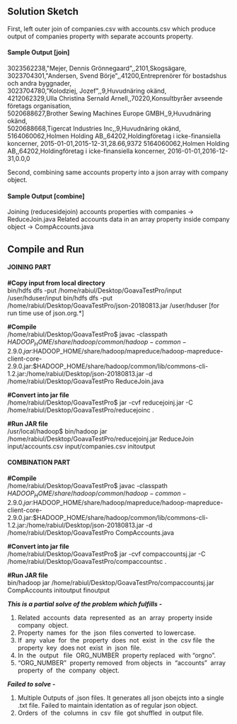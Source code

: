 Solution Sketch
-------------------
First, left outer join of companies.csv with accounts.csv which produce output of companies property with separate accounts property. 

#### Sample Output [join]  
3023562238,"Mejer\, Dennis Grönnegaard",,2101,Skogsägare,	
3023704301,"Andersen\, Svend Börje",,41200,Entreprenörer för bostadshus och andra byggnader,	
3023704780,"Kolodziej\, Jozef",,9,Huvudnäring okänd,	
4212062329,Ulla Christina Sernald Arnell,,70220,Konsultbyråer avseende företags organisation,	
5020688627,Brother Sewing Machines Europe GMBH,,9,Huvudnäring okänd,	
5020688668,Tigercat Industries Inc,,9,Huvudnäring okänd,	
5164060062,Holmen Holding AB,,64202,Holdingföretag i icke-finansiella koncerner,	2015-01-01,2015-12-31,28.66,9372
5164060062,Holmen Holding AB,,64202,Holdingföretag i icke-finansiella koncerner,	2016-01-01,2016-12-31,0.0,0

Second, combining same accounts property into a json array with company object.

#### Sample Output [combine]  

Joining (reducesidejoin) accounts properties with companies -> ReduceJoin.java
Related accounts data in an array property inside company object -> CompAccounts.java


Compile and Run
---------------------

#### JOINING PART
**#Copy input from local directory**  
bin/hdfs dfs -put /home/rabiul/Desktop/GoavaTestPro/input /user/hduser/input
bin/hdfs dfs -put /home/rabiul/Desktop/GoavaTestPro/json-20180813.jar /user/hduser [for run time use of json.org.*]

**#Compile**  
/home/rabiul/Desktop/GoavaTestPro$ javac -classpath $HADOOP_HOME/share/hadoop/common/hadoop-common-2.9.0.jar:$HADOOP_HOME/share/hadoop/mapreduce/hadoop-mapreduce-client-core-2.9.0.jar:$HADOOP_HOME/share/hadoop/common/lib/commons-cli-1.2.jar:/home/rabiul/Desktop/json-20180813.jar -d /home/rabiul/Desktop/GoavaTestPro ReduceJoin.java

**#Convert into jar file**   
/home/rabiul/Desktop/GoavaTestPro$ jar -cvf reducejoinj.jar -C /home/rabiul/Desktop/GoavaTestPro/reducejoinc .

**#Run JAR file**  
/usr/local/hadoop$ bin/hadoop jar /home/rabiul/Desktop/GoavaTestPro/reducejoinj.jar ReduceJoin input/accounts.csv input/companies.csv initoutput


#### COMBINATION PART
**#Compile**  
/home/rabiul/Desktop/GoavaTestPro$ javac -classpath $HADOOP_HOME/share/hadoop/common/hadoop-common-2.9.0.jar:$HADOOP_HOME/share/hadoop/mapreduce/hadoop-mapreduce-client-core-2.9.0.jar:$HADOOP_HOME/share/hadoop/common/lib/commons-cli-1.2.jar:/home/rabiul/Desktop/json-20180813.jar -d /home/rabiul/Desktop/GoavaTestPro CompAccounts.java

**#Convert into jar file**   
/home/rabiul/Desktop/GoavaTestPro$ jar -cvf compaccountsj.jar -C /home/rabiul/Desktop/GoavaTestPro/compaccountsc .

**#Run JAR file**  
bin/hadoop jar /home/rabiul/Desktop/GoavaTestPro/compaccountsj.jar CompAccounts initoutput finoutput


**_This is a partial solve of the problem which fulfills -_**
1. Related​ ​ accounts​ ​ data​ ​ represented​ ​ as​ ​ an​ ​ array​ ​ property​ ​ inside company​ ​ object.
2. Property​ ​ names​ ​ for​ ​ the​ ​ json​ ​ files​​ converted​ ​ to​ ​ lowercase.
3. If​ ​ any​ ​ value​ ​ for​ ​ the​ ​ property​ ​ does​ ​ not​ ​ exist​ ​ in​ ​ the​ ​ csv​ ​ file​ ​ the​ ​ property​ ​ key​ ​ does​ ​not​ ​ exist​ ​ in​ ​ json​ ​ file.​
4. In​ ​ the​ ​ output​ ​ ​ file​ ​ ORG_NUMBER​ ​ property​ replaced​ ​ with​ ​ “orgno”.
5. “ORG_NUMBER”​ ​ property​​ removed​ ​ from​​ objects​ ​ in​ ​ “accounts”​ ​ array property​ ​ of​ ​ the​ ​ company​ ​ object.

**_Failed to solve -_**
1. Multiple Outputs of .json files. It generates all json obejcts into a single .txt file. Failed to maintain identation as of regular json object. 
2. Orders​ ​ of​ ​ the​ ​ columns​ ​ in​ ​ csv​ ​ file​​ ​ got shuffled ​ in output file.
